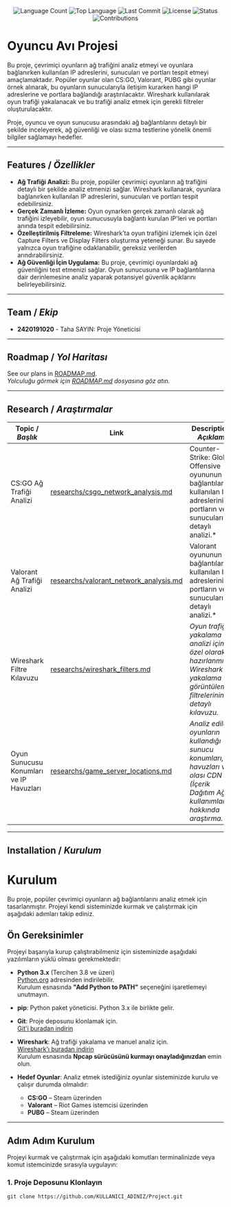 <div align="center">
  <img src="https://img.shields.io/github/languages/count/keyvanarasteh/Project?style=flat-square&color=blueviolet" alt="Language Count">
  <img src="https://img.shields.io/github/languages/top/keyvanarasteh/Project?style=flat-square&color=1e90ff" alt="Top Language">
  <img src="https://img.shields.io/github/last-commit/keyvanarasteh/Project?style=flat-square&color=ff69b4" alt="Last Commit">
  <img src="https://img.shields.io/github/license/keyvanarasteh/Project?style=flat-square&color=yellow" alt="License">
  <img src="https://img.shields.io/badge/Status-Active-green?style=flat-square" alt="Status">
  <img src="https://img.shields.io/badge/Contributions-Welcome-brightgreen?style=flat-square" alt="Contributions">
</div>

# Oyuncu Avı Projesi
Bu proje, çevrimiçi oyunların ağ trafiğini analiz etmeyi ve oyunlara bağlanırken kullanılan IP adreslerini, sunucuları ve portları tespit etmeyi amaçlamaktadır. Popüler oyunlar olan CS:GO, Valorant, PUBG gibi oyunlar örnek alınarak, bu oyunların sunucularıyla iletişim kurarken hangi IP adreslerine ve portlara bağlandığı araştırılacaktır. Wireshark kullanılarak oyun trafiği yakalanacak ve bu trafiği analiz etmek için gerekli filtreler oluşturulacaktır.

Proje, oyuncu ve oyun sunucusu arasındaki ağ bağlantılarını detaylı bir şekilde inceleyerek, ağ güvenliği ve olası sızma testlerine yönelik önemli bilgiler sağlamayı hedefler.

---

## Features / *Özellikler*

- **Ağ Trafiği Analizi:** Bu proje, popüler çevrimiçi oyunların ağ trafiğini detaylı bir şekilde analiz etmenizi sağlar. Wireshark kullanarak, oyunlara bağlanırken kullanılan IP adreslerini, sunucuları ve portları tespit edebilirsiniz.
- **Gerçek Zamanlı İzleme:** Oyun oynarken gerçek zamanlı olarak ağ trafiğini izleyebilir, oyun sunucusuyla bağlantı kurulan IP'leri ve portları anında tespit edebilirsiniz.
- **Özelleştirilmiş Filtreleme:** Wireshark’ta oyun trafiğini izlemek için özel Capture Filters ve Display Filters oluşturma yeteneği sunar. Bu sayede yalnızca oyun trafiğine odaklanabilir, gereksiz verilerden arındırabilirsiniz.
- **Ağ Güvenliği İçin Uygulama:** Bu proje, çevrimiçi oyunlardaki ağ güvenliğini test etmenizi sağlar. Oyun sunucusuna ve IP bağlantılarına dair derinlemesine analiz yaparak potansiyel güvenlik açıklarını belirleyebilirsiniz.
  
---

## Team / *Ekip*

- **2420191020** - Taha SAYIN: Proje Yöneticisi

  
---


## Roadmap / *Yol Haritası*

See our plans in [ROADMAP.md](ROADMAP.md).  
*Yolculuğu görmek için [ROADMAP.md](ROADMAP.md) dosyasına göz atın.*

---

## Research / *Araştırmalar*

| Topic / *Başlık*        | Link                                    | Description / *Açıklama*                        |
|-------------------------|-----------------------------------------|------------------------------------------------|
| CS:GO Ağ Trafiği Analizi	      | [researchs/csgo_network_analysis.md](researchs/csgo_network_analysis.md) | Counter-Strike: Global Offensive oyununun ağ bağlantılarının, kullanılan IP adreslerinin, portların ve sunucuların detaylı analizi.* |
| Valorant Ağ Trafiği Analizi	  | [researchs/valorant_network_analysis.md](researchs/valorant_network_analysis.md) | Valorant oyununun ağ bağlantılarının, kullanılan IP adreslerinin, portların ve sunucuların detaylı analizi.* |
| Wireshark Filtre Kılavuzu       | [researchs/wireshark_filters.md](researchs/wireshark_filters.md)     | *Oyun trafiği yakalama ve analizi için özel olarak hazırlanmış Wireshark yakalama ve görüntüleme filtrelerinin detaylı kılavuzu.*                  |
| Oyun Sunucusu Konumları ve IP Havuzları      | [researchs/game_server_locations.md](researchs/game_server_locations.md)     | *Analiz edilen oyunların kullandığı sunucu konumları, IP havuzları ve olası CDN (İçerik Dağıtım Ağı) kullanımları hakkında araştırma.*                  |



---

## Installation / *Kurulum*

# Kurulum

Bu proje, popüler çevrimiçi oyunların ağ bağlantılarını analiz etmek için tasarlanmıştır. Projeyi kendi sisteminizde kurmak ve çalıştırmak için aşağıdaki adımları takip ediniz.

## Ön Gereksinimler

Projeyi başarıyla kurup çalıştırabilmeniz için sisteminizde aşağıdaki yazılımların yüklü olması gerekmektedir:

- **Python 3.x** (Tercihen 3.8 ve üzeri)  
  [Python.org](https://www.python.org) adresinden indirilebilir.  
  Kurulum esnasında **"Add Python to PATH"** seçeneğini işaretlemeyi unutmayın.

- **pip**: Python paket yöneticisi. Python 3.x ile birlikte gelir.

- **Git**: Proje deposunu klonlamak için.  
  [Git'i buradan indirin](https://git-scm.com)

- **Wireshark**: Ağ trafiği yakalama ve manuel analiz için.  
  [Wireshark'ı buradan indirin](https://www.wireshark.org)  
  Kurulum esnasında **Npcap sürücüsünü kurmayı onayladığınızdan** emin olun.

- **Hedef Oyunlar**: Analiz etmek istediğiniz oyunlar sisteminizde kurulu ve çalışır durumda olmalıdır:
  - **CS:GO** – Steam üzerinden
  - **Valorant** – Riot Games istemcisi üzerinden
  - **PUBG** – Steam üzerinden

---

## Adım Adım Kurulum

Projeyi kurmak ve çalıştırmak için aşağıdaki komutları terminalinizde veya komut istemcinizde sırasıyla uygulayın:

### 1. Proje Deposunu Klonlayın

```
git clone https://github.com/KULLANICI_ADINIZ/Project.git
```




